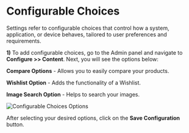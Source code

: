 # Configurable Choices

Settings refer to configurable choices that control how a system, application, or device behaves, tailored to user preferences and requirements.

**1)** To add configurable choices, go to the Admin panel and navigate to **Configure >> Content**. Next, you will see the options below:

**Compare Options** - Allows you to easily compare your products.

**Wishlist Option** - Adds the functionality of a Wishlist.

**Image Search Option** - Helps to search your images.

<img src="/images/configure/options.png" alt="Configurable Choices Options" />

After selecting your desired options, click on the **Save Configuration** button.
